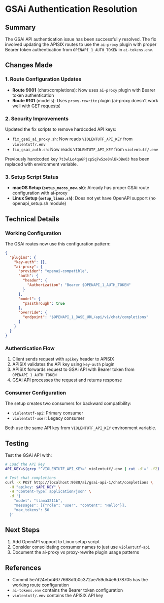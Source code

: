# GSAi Authentication Resolution

## Summary
The GSAi API authentication issue has been successfully resolved. The fix involved updating the APISIX routes to use the `ai-proxy` plugin with proper Bearer token authentication from `OPENAPI_1_AUTH_TOKEN` in `ai-tokens.env`.

## Changes Made

### 1. Route Configuration Updates
- **Route 9001** (chat/completions): Now uses `ai-proxy` plugin with Bearer token authentication
- **Route 9101** (models): Uses `proxy-rewrite` plugin (ai-proxy doesn't work well with GET requests)

### 2. Security Improvements
Updated the fix scripts to remove hardcoded API keys:
- `fix_gsai_ai_proxy.sh`: Now reads `VIOLENTUTF_API_KEY` from `violentutf/.env`
- `fix_gsai_auth.sh`: Now reads `VIOLENTUTF_API_KEY` from `violentutf/.env`

Previously hardcoded key `7t3wlLo4qaGPjcpSq7w5ze0nlBkDBeO3` has been replaced with environment variable.

### 3. Setup Script Status
- **macOS Setup (`setup_macos_new.sh`)**: Already has proper GSAi route configuration with ai-proxy
- **Linux Setup (`setup_linux.sh`)**: Does not yet have OpenAPI support (no openapi_setup.sh module)

## Technical Details

### Working Configuration
The GSAi routes now use this configuration pattern:

```json
{
  "plugins": {
    "key-auth": {},
    "ai-proxy": {
      "provider": "openai-compatible",
      "auth": {
        "header": {
          "Authorization": "Bearer $OPENAPI_1_AUTH_TOKEN"
        }
      },
      "model": {
        "passthrough": true
      },
      "override": {
        "endpoint": "$OPENAPI_1_BASE_URL/api/v1/chat/completions"
      }
    }
  }
}
```

### Authentication Flow
1. Client sends request with `apikey` header to APISIX
2. APISIX validates the API key using `key-auth` plugin
3. APISIX forwards request to GSAi API with Bearer token from `OPENAPI_1_AUTH_TOKEN`
4. GSAi API processes the request and returns response

### Consumer Configuration
The setup creates two consumers for backward compatibility:
- `violentutf-api`: Primary consumer
- `violentutf-user`: Legacy consumer

Both use the same API key from `VIOLENTUTF_API_KEY` environment variable.

## Testing
Test the GSAi API with:
```bash
# Load the API key
API_KEY=$(grep "^VIOLENTUTF_API_KEY=" violentutf/.env | cut -d'=' -f2)

# Test chat completions
curl -X POST http://localhost:9080/ai/gsai-api-1/chat/completions \
  -H "apikey: $API_KEY" \
  -H "Content-Type: application/json" \
  -d '{
    "model": "llama3211b",
    "messages": [{"role": "user", "content": "Hello"}],
    "max_tokens": 50
  }'
```

## Next Steps
1. Add OpenAPI support to Linux setup script
2. Consider consolidating consumer names to just use `violentutf-api`
3. Document the ai-proxy vs proxy-rewrite plugin usage patterns

## References
- Commit 5e7d24ebd4677668dfb0c372ae759d54e6d78705 has the working route configuration
- `ai-tokens.env` contains the Bearer token configuration
- `violentutf/.env` contains the APISIX API key